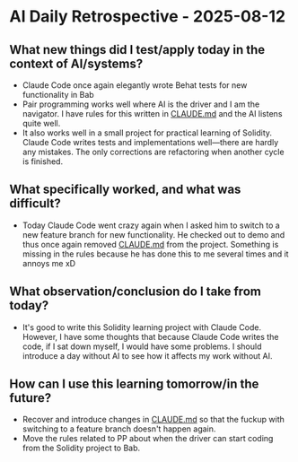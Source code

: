 # AI Daily Retrospective - 2025-08-12

## **What new things did I test/apply today in the context of AI/systems?**

- Claude Code once again elegantly wrote Behat tests for new functionality in Bab
- Pair programming works well where AI is the driver and I am the navigator. I have rules for this written in [CLAUDE.md](http://CLAUDE.md) and the AI listens quite well.
- It also works well in a small project for practical learning of Solidity. Claude Code writes tests and implementations well—there are hardly any mistakes. The only corrections are refactoring when another cycle is finished.

## **What specifically worked, and what was difficult?**

- Today Claude Code went crazy again when I asked him to switch to a new feature branch for new functionality. He checked out to demo and thus once again removed [CLAUDE.md](http://CLAUDE.md) from the project. Something is missing in the rules because he has done this to me several times and it annoys me xD

## **What observation/conclusion do I take from today?**

- It's good to write this Solidity learning project with Claude Code. However, I have some thoughts that because Claude Code writes the code, if I sat down myself, I would have some problems. I should introduce a day without AI to see how it affects my work without AI.

## **How can I use this learning tomorrow/in the future?**

- Recover and introduce changes in [CLAUDE.md](http://CLAUDE.md) so that the fuckup with switching to a feature branch doesn't happen again.
- Move the rules related to PP about when the driver can start coding from the Solidity project to Bab.
